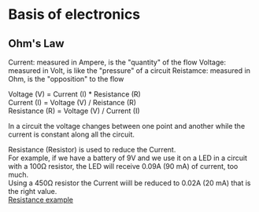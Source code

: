 # Basis of electronics

## Ohm's Law

Current: measured in Ampere, is the "quantity" of the flow
Voltage: measured in Volt, is like the "pressure" of a circuit
Reistamce: measured in Ohm, is the "opposition" to the flow 
  
Voltage (V) = Current (I) * Resistance (R)  
Current (I) = Voltage (V) / Reistance (R)  
Resistance (R) = Voltage (V) / Current (I)  

In a circuit the voltage changes between one point and another while the current is constant along all the circuit.    

Resistance (Resistor) is used to reduce the Current.  
For example, if we have a battery of 9V and we use it on a LED in a circuit with a 100Ω resistor, the LED will receive 0.09A (90 mA) of current, too much.  
Using a 450Ω resistor the Current wiill be reduced to 0.02A (20 mA) that is the right value.  
[Resistance example](images/d:\temp\Resistance_example_01.png)  


